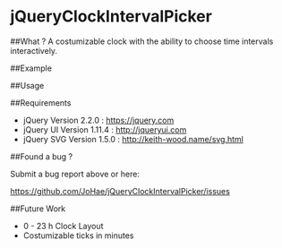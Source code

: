 # jQueryClockIntervalPicker

##What ?
A costumizable clock with the ability to choose time intervals interactively.

##Example

##Usage

##Requirements
- jQuery     Version 2.2.0  : <https://jquery.com>
- jQuery UI  Version 1.11.4 : <http://jqueryui.com>
- jQuery SVG Version 1.5.0  : <http://keith-wood.name/svg.html>

##Found a bug ? 

Submit a bug report above or here: 

<https://github.com/JoHae/jQueryClockIntervalPicker/issues>

##Future Work

- 0 - 23 h Clock Layout
- Costumizable ticks in minutes
